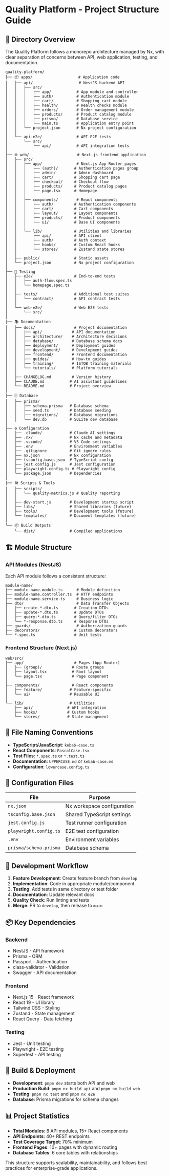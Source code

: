 # Quality Platform - Project Structure Guide

## 📁 Directory Overview

The Quality Platform follows a monorepo architecture managed by Nx, with clear separation of concerns between API, web application, testing, and documentation.

```
quality-platform/
├── 📦 apps/                    # Application code
│   ├── api/                    # NestJS backend API
│   │   ├── src/
│   │   │   ├── app/           # App module and controller
│   │   │   ├── auth/          # Authentication module
│   │   │   ├── cart/          # Shopping cart module
│   │   │   ├── health/        # Health checks module
│   │   │   ├── orders/        # Order management module
│   │   │   ├── products/      # Product catalog module
│   │   │   ├── prisma/        # Database service
│   │   │   └── main.ts        # Application entry point
│   │   └── project.json       # Nx project configuration
│   │
│   └── api-e2e/               # API E2E tests
│       └── src/
│           └── api/           # API integration tests
│
├── 🌐 web/                     # Next.js frontend application
│   ├── src/
│   │   ├── app/               # Next.js App Router pages
│   │   │   ├── (auth)/       # Authentication pages group
│   │   │   ├── admin/        # Admin dashboard
│   │   │   ├── cart/         # Shopping cart page
│   │   │   ├── checkout/     # Checkout flow
│   │   │   ├── products/     # Product catalog pages
│   │   │   └── page.tsx      # Homepage
│   │   │
│   │   ├── components/        # React components
│   │   │   ├── auth/         # Authentication components
│   │   │   ├── cart/         # Cart components
│   │   │   ├── layout/       # Layout components
│   │   │   ├── products/     # Product components
│   │   │   └── ui/           # Base UI components
│   │   │
│   │   └── lib/              # Utilities and libraries
│   │       ├── api/          # API client
│   │       ├── auth/         # Auth context
│   │       ├── hooks/        # Custom React hooks
│   │       └── stores/       # Zustand state stores
│   │
│   ├── public/               # Static assets
│   └── project.json          # Nx project configuration
│
├── 🧪 Testing
│   ├── e2e/                  # End-to-end tests
│   │   ├── auth-flow.spec.ts
│   │   └── homepage.spec.ts
│   │
│   ├── tests/                # Additional test suites
│   │   └── contract/         # API contract tests
│   │
│   └── web-e2e/              # Web E2E tests
│       └── src/
│
├── 📚 Documentation
│   ├── docs/                 # Project documentation
│   │   ├── api/             # API documentation
│   │   ├── architecture/    # Architecture decisions
│   │   ├── database/        # Database schema docs
│   │   ├── deployment/      # Deployment guides
│   │   ├── development/     # Development guides
│   │   ├── frontend/        # Frontend documentation
│   │   ├── guides/          # How-to guides
│   │   ├── training/        # ISTQB training materials
│   │   └── tutorials/       # Platform tutorials
│   │
│   ├── CHANGELOG.md         # Version history
│   ├── CLAUDE.md           # AI assistant guidelines
│   └── README.md           # Project overview
│
├── 🗄️ Database
│   ├── prisma/
│   │   ├── schema.prisma   # Database schema
│   │   ├── seed.ts         # Database seeding
│   │   ├── migrations/     # Database migrations
│   │   └── dev.db          # SQLite dev database
│
├── ⚙️ Configuration
│   ├── .claude/            # Claude AI settings
│   ├── .nx/                # Nx cache and metadata
│   ├── .vscode/            # VS Code settings
│   ├── .env                # Environment variables
│   ├── .gitignore          # Git ignore rules
│   ├── nx.json             # Nx configuration
│   ├── tsconfig.base.json  # TypeScript config
│   ├── jest.config.js      # Jest configuration
│   ├── playwright.config.ts # Playwright config
│   └── package.json        # Dependencies
│
├── 🛠️ Scripts & Tools
│   ├── scripts/
│   │   └── quality-metrics.js # Quality reporting
│   │
│   ├── dev-start.js        # Development startup script
│   ├── libs/               # Shared libraries (future)
│   ├── tools/              # Development tools (future)
│   └── templates/          # Document templates (future)
│
└── 📦 Build Outputs
    └── dist/               # Compiled applications
```

## 🏗️ Module Structure

### API Modules (NestJS)

Each API module follows a consistent structure:

```
module-name/
├── module-name.module.ts      # Module definition
├── module-name.controller.ts  # HTTP endpoints
├── module-name.service.ts     # Business logic
├── dto/                       # Data Transfer Objects
│   ├── create-*.dto.ts       # Creation DTOs
│   ├── update-*.dto.ts       # Update DTOs
│   ├── query-*.dto.ts        # Query/filter DTOs
│   └── *-response.dto.ts     # Response DTOs
├── guards/                    # Authorization guards
├── decorators/               # Custom decorators
└── *.spec.ts                 # Unit tests
```

### Frontend Structure (Next.js)

```
web/src/
├── app/                      # Pages (App Router)
│   ├── (group)/             # Route groups
│   ├── layout.tsx           # Root layout
│   └── page.tsx             # Page component
│
├── components/              # React components
│   ├── feature/            # Feature-specific
│   └── ui/                 # Reusable UI
│
└── lib/                    # Utilities
    ├── api/               # API integration
    ├── hooks/             # Custom hooks
    └── stores/            # State management
```

## 📝 File Naming Conventions

- **TypeScript/JavaScript**: `kebab-case.ts`
- **React Components**: `PascalCase.tsx`
- **Test Files**: `*.spec.ts` or `*.test.ts`
- **Documentation**: `UPPERCASE.md` or `kebab-case.md`
- **Configuration**: `lowercase.config.ts`

## 🔧 Configuration Files

| File | Purpose |
|------|---------|
| `nx.json` | Nx workspace configuration |
| `tsconfig.base.json` | Shared TypeScript settings |
| `jest.config.js` | Test runner configuration |
| `playwright.config.ts` | E2E test configuration |
| `.env` | Environment variables |
| `prisma/schema.prisma` | Database schema |

## 🚀 Development Workflow

1. **Feature Development**: Create feature branch from `develop`
2. **Implementation**: Code in appropriate module/component
3. **Testing**: Add tests in same directory or test folder
4. **Documentation**: Update relevant docs
5. **Quality Check**: Run linting and tests
6. **Merge**: PR to `develop`, then release to `main`

## 📦 Key Dependencies

### Backend
- NestJS - API framework
- Prisma - ORM
- Passport - Authentication
- class-validator - Validation
- Swagger - API documentation

### Frontend
- Next.js 15 - React framework
- React 19 - UI library
- Tailwind CSS - Styling
- Zustand - State management
- React Query - Data fetching

### Testing
- Jest - Unit testing
- Playwright - E2E testing
- Supertest - API testing

## 🔄 Build & Deployment

- **Development**: `pnpm dev` starts both API and web
- **Production Build**: `pnpm nx build api` and `pnpm nx build web`
- **Testing**: `pnpm nx test` and `pnpm nx e2e`
- **Database**: Prisma migrations for schema changes

## 📊 Project Statistics

- **Total Modules**: 8 API modules, 15+ React components
- **API Endpoints**: 40+ REST endpoints
- **Test Coverage Target**: 70% minimum
- **Frontend Pages**: 10+ pages with dynamic routing
- **Database Tables**: 6 core tables with relationships

This structure supports scalability, maintainability, and follows best practices for enterprise-grade applications.